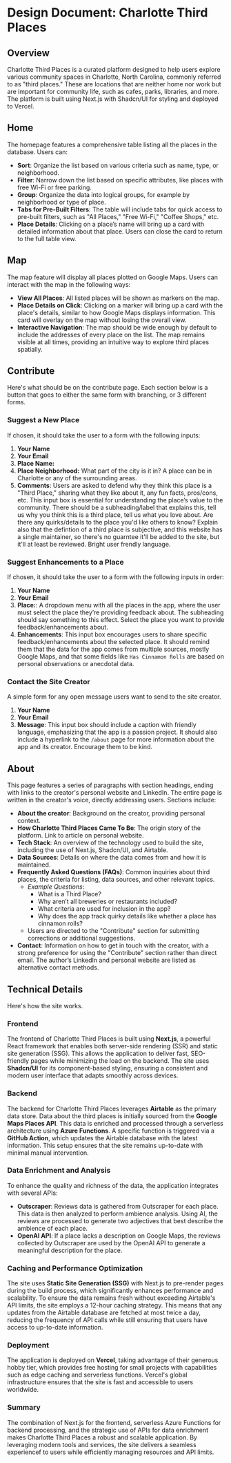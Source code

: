 # Design Document: Charlotte Third Places

## Overview

Charlotte Third Places is a curated platform designed to help users explore various community spaces in Charlotte, North Carolina, commonly referred to as "third places." These are locations that are neither home nor work but are important for community life, such as cafes, parks, libraries, and more. The platform is built using Next.js with Shadcn/UI for styling and deployed to Vercel.

## Home

The homepage features a comprehensive table listing all the places in the database. Users can:

- **Sort**: Organize the list based on various criteria such as name, type, or neighborhood.
- **Filter**: Narrow down the list based on specific attributes, like places with free Wi-Fi or free parking.
- **Group**: Organize the data into logical groups, for example by neighborhood or type of place.
- **Tabs for Pre-Built Filters**: The table will include tabs for quick access to pre-built filters, such as "All Places," "Free Wi-Fi," "Coffee Shops," etc.
- **Place Details**: Clicking on a place’s name will bring up a card with detailed information about that place. Users can close the card to return to the full table view.

## Map

The map feature will display all places plotted on Google Maps. Users can interact with the map in the following ways:

- **View All Places**: All listed places will be shown as markers on the map.
- **Place Details on Click**: Clicking on a marker will bring up a card with the place's details, similar to how Google Maps displays information. This card will overlay on the map without losing the overall view.
- **Interactive Navigation**: The map should be wide enough by default to include the addresses of every place on the list. The map remains visible at all times, providing an intuitive way to explore third places spatially.

## Contribute

Here's what should be on the contribute page. Each section below is a button that goes to either the same form with branching, or 3 different forms.

### Suggest a New Place

If chosen, it should take the user to a form with the following inputs:

1. **Your Name**
2. **Your Email**
3. **Place Name:**
4. **Place Neighborhood:** What part of the city is it in? A place can be in Charlotte or any of the surrounding areas.
5. **Comments**: Users are asked to defend why they think this place is a "Third Place," sharing what they like about it, any fun facts, pros/cons, etc. This input box is essential for understanding the place’s value to the community. There should be a subheading/label that explains this, tell us why you think this is a third place, tell us what you love about. Are there any quirks/details to the place you'd like others to know? Explain also that the defintion of a third place is subjective, and this website has a single maintainer, so there's no guarntee it'll be added to the site, but it'll at least be reviewed. Bright user frendly language.

### Suggest Enhancements to a Place

If chosen, it should take the user to a form with the following inputs in order:

1. **Your Name**
2. **Your Email**
3. **Place:**: A dropdown menu with all the places in the app, where the user must select the place they’re providing feedback about. The subheading should say something to this effect. Select the place you want to provide feedback/enhancements about.
4. **Enhancements**: This input box encourages users to share specific feedback/enhancements about the selected place. It should remind them that the data for the app comes from multiple sources, mostly Google Maps, and that some fields like `Has Cinnamon Rolls` are based on personal observations or anecdotal data.

### Contact the Site Creator

A simple form for any open message users want to send to the site creator.

1. **Your Name**
2. **Your Email**
3. **Message**: This input box should include a caption with friendly language, emphasizing that the app is a passion project. It should also include a hyperlink to the `/about` page for more information about the app and its creator. Encourage them to be kind.

## About

This page features a series of paragraphs with section headings, ending with links to the creator's personal website and LinkedIn. The entire page is written in the creator's voice, directly addressing users. Sections include:

- **About the creator**: Background on the creator, providing personal context.
- **How Charlotte Third Places Came To Be**: The origin story of the platform. Link to article on personal website.
- **Tech Stack**: An overview of the technology used to build the site, including the use of Next.js, Shadcn/UI, and Airtable.
- **Data Sources**: Details on where the data comes from and how it is maintained.
- **Frequently Asked Questions (FAQs)**: Common inquiries about third places, the criteria for listing, data sources, and other relevant topics.
  - *Example Questions*:
    - What is a Third Place?
    - Why aren’t all breweries or restaurants included?
    - What criteria are used for inclusion in the app?
    - Why does the app track quirky details like whether a place has cinnamon rolls?
  - Users are directed to the "Contribute" section for submitting corrections or additional suggestions.
- **Contact**: Information on how to get in touch with the creator, with a strong preference for using the "Contribute" section rather than direct email. The author’s LinkedIn and personal website are listed as alternative contact methods.

## Technical Details

Here's how the site works.

### Frontend

The frontend of Charlotte Third Places is built using **Next.js**, a powerful React framework that enables both server-side rendering (SSR) and static site generation (SSG). This allows the application to deliver fast, SEO-friendly pages while minimizing the load on the backend. The site uses **Shadcn/UI** for its component-based styling, ensuring a consistent and modern user interface that adapts smoothly across devices.

### Backend

The backend for Charlotte Third Places leverages **Airtable** as the primary data store. Data about the third places is initially sourced from the **Google Maps Places API**. This data is enriched and processed through a serverless architecture using **Azure Functions**. A specific function is triggered via a **GitHub Action**, which updates the Airtable database with the latest information. This setup ensures that the site remains up-to-date with minimal manual intervention.

### Data Enrichment and Analysis

To enhance the quality and richness of the data, the application integrates with several APIs:

- **Outscraper**: Reviews data is gathered from Outscraper for each place. This data is then analyzed to perform ambience analysis. Using AI, the reviews are processed to generate two adjectives that best describe the ambience of each place.
- **OpenAI API**: If a place lacks a description on Google Maps, the reviews collected by Outscraper are used by the OpenAI API to generate a meaningful description for the place.

### Caching and Performance Optimization

The site uses **Static Site Generation (SSG)** with Next.js to pre-render pages during the build process, which significantly enhances performance and scalability. To ensure the data remains fresh without exceeding Airtable's API limits, the site employs a 12-hour caching strategy. This means that any updates from the Airtable database are fetched at most twice a day, reducing the frequency of API calls while still ensuring that users have access to up-to-date information.

### Deployment

The application is deployed on **Vercel**, taking advantage of their generous hobby tier, which provides free hosting for small projects with capabilities such as edge caching and serverless functions. Vercel's global infrastructure ensures that the site is fast and accessible to users worldwide.

### Summary

The combination of Next.js for the frontend, serverless Azure Functions for backend processing, and the strategic use of APIs for data enrichment makes Charlotte Third Places a robust and scalable application. By leveraging modern tools and services, the site delivers a seamless experiencef to users while efficiently managing resources and API limits.
